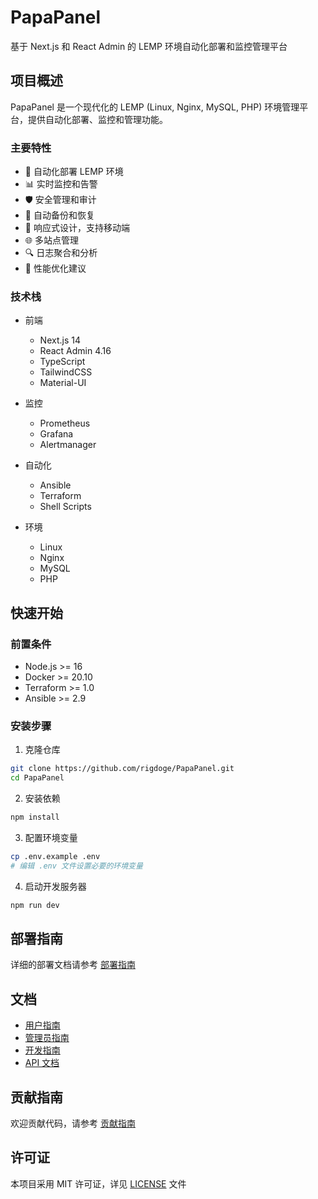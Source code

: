 # PapaPanel

基于 Next.js 和 React Admin 的 LEMP 环境自动化部署和监控管理平台

## 项目概述

PapaPanel 是一个现代化的 LEMP (Linux, Nginx, MySQL, PHP) 环境管理平台，提供自动化部署、监控和管理功能。

### 主要特性

- 🚀 自动化部署 LEMP 环境
- 📊 实时监控和告警
- 🛡️ 安全管理和审计
- 🔄 自动备份和恢复
- 📱 响应式设计，支持移动端
- 🌐 多站点管理
- 🔍 日志聚合和分析
- 🎯 性能优化建议

### 技术栈

- 前端
  - Next.js 14
  - React Admin 4.16
  - TypeScript
  - TailwindCSS
  - Material-UI

- 监控
  - Prometheus
  - Grafana
  - Alertmanager

- 自动化
  - Ansible
  - Terraform
  - Shell Scripts

- 环境
  - Linux
  - Nginx
  - MySQL
  - PHP

## 快速开始

### 前置条件

- Node.js >= 16
- Docker >= 20.10
- Terraform >= 1.0
- Ansible >= 2.9

### 安装步骤

1. 克隆仓库
```bash
git clone https://github.com/rigdoge/PapaPanel.git
cd PapaPanel
```

2. 安装依赖
```bash
npm install
```

3. 配置环境变量
```bash
cp .env.example .env
# 编辑 .env 文件设置必要的环境变量
```

4. 启动开发服务器
```bash
npm run dev
```

## 部署指南

详细的部署文档请参考 [部署指南](docs/deployment.md)

## 文档

- [用户指南](docs/user-guide.md)
- [管理员指南](docs/admin-guide.md)
- [开发指南](docs/development.md)
- [API 文档](docs/api.md)

## 贡献指南

欢迎贡献代码，请参考 [贡献指南](CONTRIBUTING.md)

## 许可证

本项目采用 MIT 许可证，详见 [LICENSE](LICENSE) 文件 